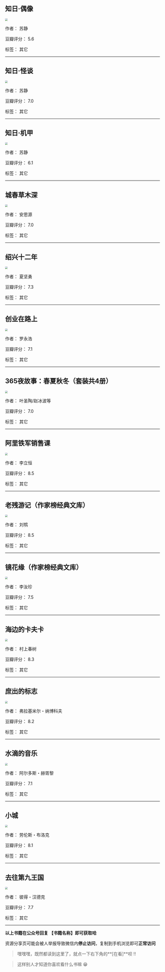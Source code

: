 ## 知日·偶像

<img src="https://www.aibooks.cc/wp-content/uploads/2019/04/2019040608471926.jpg" style="zoom:50%;" />

作者： 苏静

豆瓣评分：  5.6

标签： 其它


---

## 知日·怪谈

<img src="https://www.aibooks.cc/wp-content/uploads/2019/04/2019040608372171.jpg" style="zoom:50%;" />

作者： 苏静

豆瓣评分：  7.0

标签： 其它


---

## 知日·机甲

<img src="https://www.aibooks.cc/wp-content/uploads/2019/04/2019040608321323.jpg" style="zoom:50%;" />

作者： 苏静

豆瓣评分：  6.1

标签： 其它


---

## 城春草木深

<img src="https://www.aibooks.cc/wp-content/uploads/2019/04/201904060820193.jpg" style="zoom:50%;" />

作者： 安思源

豆瓣评分：  7.0

标签： 其它


---

## 绍兴十二年

<img src="https://www.aibooks.cc/wp-content/uploads/2019/04/2019040608153050.jpg" style="zoom:50%;" />

作者： 夏坚勇

豆瓣评分：  7.3

标签： 其它


---

## 创业在路上

<img src="https://www.aibooks.cc/wp-content/uploads/2019/04/2019040608115462.jpg" style="zoom:50%;" />

作者： 罗永浩

豆瓣评分：  7.1

标签： 其它


---

## 365夜故事：春夏秋冬（套装共4册）

<img src="https://www.aibooks.cc/wp-content/uploads/2019/04/2019040605491974.jpg" style="zoom:50%;" />

作者： 叶圣陶/赵冰波等

豆瓣评分：  7.0

标签： 其它


---

## 阿里铁军销售课

<img src="https://www.aibooks.cc/wp-content/uploads/2019/04/2019040605425317.jpg" style="zoom:50%;" />

作者： 李立恒

豆瓣评分：  8.5

标签： 其它


---

## 老残游记（作家榜经典文库）

<img src="https://www.aibooks.cc/wp-content/uploads/2019/04/2019040605402444.jpg" style="zoom:50%;" />

作者： 刘鹗

豆瓣评分：  8.5

标签： 其它


---

## 镜花缘（作家榜经典文库）

<img src="https://www.aibooks.cc/wp-content/uploads/2019/04/2019040605310241.jpg" style="zoom:50%;" />

作者： 李汝珍

豆瓣评分：  7.5

标签： 其它


---

## 海边的卡夫卡

<img src="https://www.aibooks.cc/wp-content/uploads/2019/04/2019040605251329.jpg" style="zoom:50%;" />

作者： 村上春树

豆瓣评分：  8.3

标签： 其它


---

## 庶出的标志

<img src="https://www.aibooks.cc/wp-content/uploads/2019/04/2019040605181054.jpg" style="zoom:50%;" />

作者： 弗拉基米尔・纳博科夫

豆瓣评分：  8.2

标签： 其它


---

## 水滴的音乐

<img src="https://www.aibooks.cc/wp-content/uploads/2019/04/2019040605121571.jpg" style="zoom:50%;" />

作者： 阿尔多斯・赫胥黎

豆瓣评分：  7.1

标签： 其它


---

## 小城

<img src="https://www.aibooks.cc/wp-content/uploads/2019/04/2019040605081714.jpg" style="zoom:50%;" />

作者： 劳伦斯・布洛克

豆瓣评分：  8.1

标签： 其它


---

## 去往第九王国

<img src="https://www.aibooks.cc/wp-content/uploads/2019/04/2019040604575553.jpg" style="zoom:50%;" />

作者： 彼得・汉德克

豆瓣评分：  7.7

标签： 其它


---


**以上书籍在公众号回复 【书籍名称】即可获取哈** 


资源分享页可能会被人举报导致微信内**停止访问**，复制到手机浏览即可**正常访问**


> 嘿嘿嘿，既然都读到这里了，就点一下右下角的**[在看]**呗 !!

> 

> 这样别人才知道你喜欢看什么书嘛 😁

